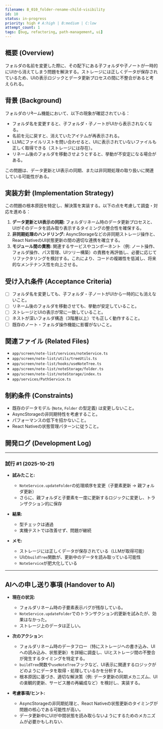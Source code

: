 ```yaml
---
filename: B_010_folder-rename-child-visibility
id: 10
status: in-progress
priority: high # A:high | B:medium | C:low
attempt_count: 1
tags: [bug, refactoring, path-management, ui]
---
```


## 概要 (Overview)

フォルダの名前を変更した際に、その配下にある子フォルダや子ノートが一時的にUIから消えてしまう問題を解決する。ストレージには正しくデータが保存されているため、UIの表示ロジックとデータ更新プロセスの間に不整合があると考えられる。

## 背景 (Background)

フォルダのリनेーム機能において、以下の現象が確認されている：

- フォルダ名を変更すると、子フォルダ・子ノートがUIから表示されなくなる。
- 名前を元に戻すと、消えていたアイテムが再表示される。
- LLMにファイルリストを問い合わせると、UIに表示されていないファイルも正しく取得できる（ストレージには存在）。
- リネーム後のフォルダを移動させようとすると、挙動が不安定になる場合がある。

この問題は、データ更新とUI表示の同期、または非同期処理の取り扱いに関連している可能性がある。

## 実装方針 (Implementation Strategy)

この問題の根本原因を特定し、解決策を実装する。以下の点を考慮して調査・対応を進める：

1.  **データ更新とUI表示の同期:** フォルダリネーム時のデータ更新プロセスと、UIがそのデータを読み取り表示するタイミングの整合性を確保する。
2.  **非同期処理のハンドリング:** AsyncStorageなどの非同期ストレージ操作と、React NativeのUI状態更新の間の適切な連携を確立する。
3.  **モジュール間の責務:** 関連するサービスやコンポーネント（例: ノート操作、フォルダ操作、パス管理、UIツリー構築）の責務を再評価し、必要に応じてリファクタリングを検討する。これにより、コードの複雑性を低減し、将来的なメンテナンス性を向上させる。

## 受け入れ条件 (Acceptance Criteria)

- [ ] フォルダ名を変更しても、子フォルダ・子ノートがUIから一時的にも消えないこと。
- [ ] リネーム後のフォルダを移動させても、挙動が安定していること。
- [ ] ストレージとUIの表示が常に一致していること。
- [ ] ネストが深いフォルダ構造（3階層以上）でも正しく動作すること。
- [ ] 既存のノート・フォルダ操作機能に影響がないこと。

## 関連ファイル (Related Files)

- `app/screen/note-list/services/noteService.ts`
- `app/screen/note-list/utils/treeUtils.ts`
- `app/screen/note-list/hooks/useNoteTree.ts`
- `app/screen/note-list/noteStorage/folder.ts`
- `app/screen/note-list/noteStorage/index.ts`
- `app/services/PathService.ts`

## 制約条件 (Constraints)

- 既存のデータモデル (`Note`, `Folder` の型定義) は変更しないこと。
- AsyncStorageの非同期特性を考慮すること。
- パフォーマンスの低下を招かないこと。
- React Nativeの状態管理パターンに従うこと。

## 開発ログ (Development Log)

---
### 試行 #1 (2025-10-21)

- **試みたこと:**
  - `NoteService.updateFolder`の処理順序を変更（子要素更新 → 親フォルダ更新）
  - さらに、親フォルダと子要素を一度に更新するロジックに変更し、トランザクション的に保存

- **結果:**
  - 型チェックは通過
  - 実機テストでは改善せず、問題が継続

- **メモ:**
  - ストレージには正しくデータが保存されている（LLMが取得可能）
  - UIの`buildTree`関数が、更新中のデータを読み取っている可能性
  - `NoteService`が肥大化している

---

## AIへの申し送り事項 (Handover to AI)

- **現在の状況:**
  - フォルダリネーム時の子要素表示バグが残存している。
  - `NoteService.updateFolder`でのトランザクション的更新を試みたが、効果はなかった。
  - ストレージ上のデータは正しい。

- **次のアクション:**
  - フォルダリネーム時のデータフロー（特にストレージへの書き込み、UIへの読み込み、状態更新）を詳細に調査し、UIとストレージ間の不整合が発生するタイミングを特定する。
  - `buildTree`関数や`useNoteTree`フックなど、UI表示に関連するロジックがどのようにデータを取得・処理しているかを分析する。
  - 根本原因に基づき、適切な解決策（例: データ更新の同期メカニズム、UIの楽観的更新、サービス層の再編成など）を検討し、実装する。

- **考慮事項/ヒント:**
  - AsyncStorageの非同期処理と、React Nativeの状態更新のタイミングが問題の核心である可能性が高い。
  - データ更新中にUIが中間状態を読み取らないようにするためのメカニズムが必要かもしれない.
